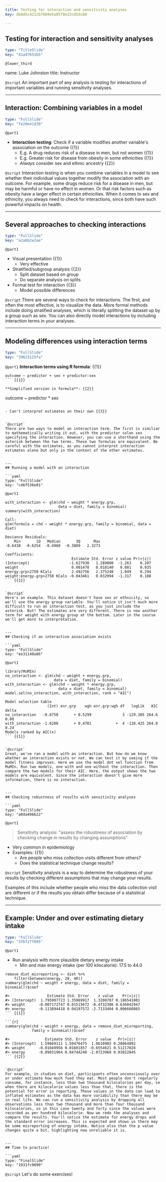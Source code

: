 ```yaml
---
title: Testing for interaction and sensitivity analyses
key: db8d5c421cb76b9e5a85f8e22cd5dcb0

---
```

## Testing for interaction and sensitivity analyses

```yaml
type: "TitleSlide"
key: "41a97651b5"
```

`@lower_third`

name: Luke Johnston
title: Instructor


`@script`
An important part of any analysis is testing for interactions of important variables and running sensitivity analyses.


---
## Interaction: Combining variables in a model

```yaml
type: "FullSlide"
key: "fe20e41d30"
```

`@part1`
- **Interaction testing**: Check if a variable modifies another variable's association on the outcome {{1}}
    - E.g. A drug reduces risk of a disease in men, but not women {{1}}
    - E.g. Greater risk for disease from obesity in some ethnicities {{1}}
    - *Always* consider sex and ethnic ancestry {{2}}


`@script`
Interaction testing is when you combine variables in a model to see whether their individual values together modify the association with an outcome. For example, some drugs reduce risk for a disease in men, but may be harmful or have no effect in women. Or that risk factors such as obesity have a larger effect in certain ethnicities. When it comes to sex and ethnicity, you always need to check for interactions, since both have such powerful impacts on health.


---
## Several approaches to checking interactions

```yaml
type: "FullSlide"
key: "a2abb2e2ae"
```

`@part1`
- Visual presentation {{1}}
    - Very effective
- Stratified/subgroup analysis {{2}}
    - Split dataset based on group
    - Do separate analysis on splits
- Formal test for interaction {{3}}
    - Model possible differences


`@script`
There are several ways to check for interactions. The first, and often the most effective, is to visualize the data. More formal methods include doing stratified analyses, which is literally splitting the dataset up by a group such as sex. You can also directly model interactions by including interaction terms in your analyses.


---
## Modeling differences using interaction terms

```yaml
type: "FullSlide"
key: "39623125fa"
```

`@part1`
**Interaction terms using R formula**: {{1}}

```
outcome ~ predictor + sex + predictor:sex
``` {{1}}

**Simplified version in formula**: {{2}}

```
outcome ~ predictor * sex
``` {{2}}

- Can't interpret estimates on their own {{3}}


`@script`
There are two ways to model an interaction term. The first is similiar to mathematically writing it out, with the predictor colon sex specifying the interaction. However, you can use a shorthand using the asterisk between the two terms. These two formulas are equivalent. Be careful with the estimates, as you cannot interpret interaction estimates alone but only in the context of the other estimates.


---
## Running a model with an interaction

```yaml
type: "FullSlide"
key: "c46f536e01"
```

`@part1`
```{r}
with_interaction <- glm(chd ~ weight * energy.grp,
                        data = diet, family = binomial)
summary(with_interaction)
```


```
Call:
glm(formula = chd ~ weight * energy.grp, family = binomial, data = diet)

Deviance Residuals: 
    Min       1Q   Median       3Q      Max  
-0.6430  -0.6254  -0.4968  -0.3889   2.3273  

Coefficients:
                              Estimate Std. Error z value Pr(>|z|)
(Intercept)                  -1.627930   1.289080  -1.263    0.207
weight                        0.001478   0.018140   0.081    0.935
energy.grp>2750 KCals         2.492756   2.375240   1.049    0.294
weight:energy.grp>2750 KCals -0.043461   0.032994  -1.317    0.188
``` {{1}}


`@script`
Here's an example. This dataset doesn't have sex or ethnicity, so we'll use the energy group variable. You'll notice it isn't much more difficult to run an interaction test, as you just include the asterisk. But! The estimates are very different. There is now another term for weight with energy group at the bottom. Later in the course we'll get more to interpretation.


---
## Checking if an interactive association exists

```yaml
type: "FullSlide"
key: "ee31140a86"
```

`@part1`
```{r}
library(MuMIn)
no_interaction <- glm(chd ~ weight + energy.grp,
                      data = diet, family = binomial)
with_interaction <- glm(chd ~ weight * energy.grp,
                        data = diet, family = binomial)
model.sel(no_interaction, with_interaction, rank = "AIC")
```

```
Model selection table 
                   (Int) enr.grp    wgh enr.grp:wgh df   logLik   AIC delta
no_interaction   -0.6758       + 0.5299              3 -129.305 264.6  0.00
with_interaction -1.6280       + 0.4701           +  4 -128.425 264.8  0.24
Models ranked by AIC(x) 
``` {{1}}


`@script`
Great, we've ran a model with an interaction. But how do we know whether an interaction exists or not. We can test it by seeing if the model fitness improves. Here we use the model dot sel function from MuMIn. Run two models, one with and one without the interaction. Then compare the two models for their AIC. Here, the output shows the two models are equivalent. Since the interaction doesn't give more information, there is no interaction.


---
## Checking robustness of results with sensitivity analyses

```yaml
type: "FullSlide"
key: "a0da496622"
```

`@part1`
> Sensitivity analysis: "assess the robustness of association by checking change in results by changing assumptions"

- Very common in epidemiology
- Examples: {{1}}
    - Are people who miss collection visits different from others?
    - Does the statistical technique change results?


`@script`
Sensitivity analysis is a way to determine the robustness of your results by checking different assumptions that may change your results.

Examples of this include whether people who miss the data collection visit are different or if the results you obtain differ because of a statistical technique.


---
## Example: Under and over estimating dietary intake

```yaml
type: "FullSlide"
key: "3fbf27f005"
```

`@part1`
- Run analysis with more plausible dietary energy intake
    - Min and max energy intake (per 100 kilocalorie): 17.5 to 44.0

```{r}
remove_diet_misreporting <- diet %>%
    filter(between(energy, 20, 40))
summary(glm(chd ~ weight + energy, data = diet, family = binomial))$coef

#>                 Estimate Std. Error    z value    Pr(>|z|)
#> (Intercept)  1.795997723 1.35969917  1.3208787 0.186541801
#> weight      -0.007172747 0.01515672 -0.4732386 0.636042947
#> energy      -0.113894418 0.04197572 -2.7133404 0.006660865
``` {{1}}

```{r}
summary(glm(chd ~ weight + energy, data = remove_diet_misreporting,
            family = binomial))$coef

#>                Estimate Std. Error    z value   Pr(>|z|)
#> (Intercept)  1.59669111 1.50476475  1.0610902 0.28864892
#> weight      -0.01049956 0.01601857 -0.6554621 0.51217026
#> energy      -0.09831964 0.04744248 -2.0723968 0.03822845
``` {{2}}


`@script`
For example, in studies on diet, participants often unconsciously over or under estimate how much food they eat. Most people don't regularly consume, for instance, less than two thousand kilocalories per day, so when there are kilocalorie values less than that, there is the potential for error in reporting. These values in the data can lead to inflated estimates as the data has more variability than there may be in real life. We can run a sensitivity analysis by dropping all observations less than two thousand and more than four thousand kilocalories, so in this case twenty and forty since the values were recorded as per hundred kilocalorie. Now we redo the analyses and compare the results. You'll notice the estimate for energy drops and the standard error increases. This is expected and shows us there may be some misreporting of energy intake. Notice also that the p value changes quite a bit, highlighting now unreliable it is.


---
## Time to practice!

```yaml
type: "FinalSlide"
key: "1931fc9890"
```

`@script`
Let's do some exercises!

